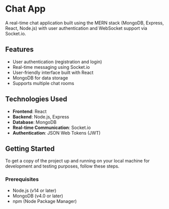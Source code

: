 # Chat App

A real-time chat application built using the MERN stack (MongoDB, Express, React, Node.js) with user authentication and WebSocket support via Socket.io.



## Features

- User authentication (registration and login)
- Real-time messaging using Socket.io
- User-friendly interface built with React
- MongoDB for data storage
- Supports multiple chat rooms

## Technologies Used

- **Frontend**: React
- **Backend**: Node.js, Express
- **Database**: MongoDB
- **Real-time Communication**: Socket.io
- **Authentication**: JSON Web Tokens (JWT)

## Getting Started

To get a copy of the project up and running on your local machine for development and testing purposes, follow these steps.

### Prerequisites

- Node.js (v14 or later)
- MongoDB (v4.0 or later)
- npm (Node Package Manager)


